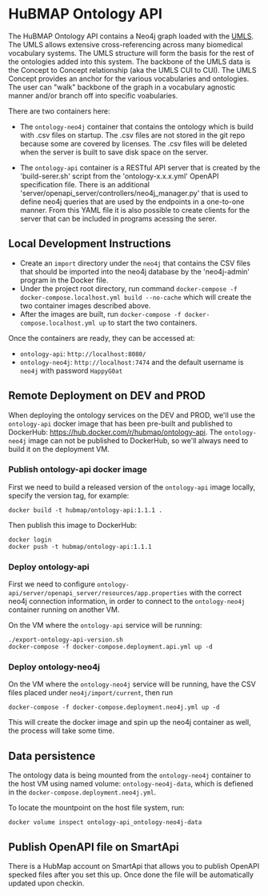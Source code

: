 # HuBMAP Ontology API

The HuBMAP Ontology API contains a Neo4j graph loaded with the [UMLS](https://www.nlm.nih.gov/research/umls/index.html).  The UMLS allows extensive cross-referencing across many biomedical vocabulary systems.  The UMLS structure will form the basis for the rest of the ontologies added into this system.  The backbone of the UMLS data is the Concept to Concept relationship (aka the UMLS CUI to CUI).  The UMLS Concept provides an anchor for the various vocabularies and ontologies.  The user can "walk" backbone of the graph in a vocabulary agnostic manner and/or branch off into specific voabularies.

There are two containers here:

* The `ontology-neo4j` container that contains the ontology which is build with .csv files on startup. The .csv files are not stored in the git repo because some are covered by licenses. The .csv files will be deleted when the server is built to save disk space on the server.

* The `ontology-api` container is a RESTful API server that is created by the 'build-serer.sh' script from the 'ontology-x.x.x.yml' OpenAPI specification file. There is an additional 'server/openapi_server/controllers/neo4j_manager.py' that is used to define neo4j queries that are used by the endpoints in a one-to-one manner. From this YAML file it is also possible to create clients for the server that can be included in programs acessing the serer.

## Local Development Instructions

* Create an `import` directory under the `neo4j` that contains the CSV files that should be imported into the neo4j database by the 'neo4j-admin' program in the Docker file.
* Under the project root directory, run command `docker-compose -f docker-compose.localhost.yml build --no-cache` which will create the two container images described above.
* After the images are built, run `docker-compose -f docker-compose.localhost.yml up` to start the two containers.


Once the containers are ready, they can be accessed at:

- `ontology-api`: `http://localhost:8080/`
- `ontology-neo4j`: `http://localhost:7474` and the default username is `neo4j` with password `HappyG0at`


## Remote Deployment on DEV and PROD

When deploying the ontology services on the DEV and PROD, we'll use the `ontology-api` docker image that has been pre-built and published to DockerHub: https://hub.docker.com/r/hubmap/ontology-api. The `ontology-neo4j` image can not be published to DockerHub, so we'll always need to build it on the deployment VM. 

### Publish ontology-api docker image

First we need to build a released version of the `ontology-api` image locally, specify the version tag, for example:

```
docker build -t hubmap/ontology-api:1.1.1 .
```

Then publish this image to DockerHub:

```
docker login
docker push -t hubmap/ontology-api:1.1.1
```

### Deploy ontology-api

First we need to configure `ontology-api/server/openapi_server/resources/app.properties` with the correct neo4j connection information, in order to connect to the `ontology-neo4j` container running on another VM.

On the VM where the `ontology-api` service will be running:

````
./export-ontology-api-version.sh
docker-compose -f docker-compose.deployment.api.yml up -d
````

### Deploy ontology-neo4j

On the VM where the `ontology-neo4j` service will be running, have the CSV files placed under `neo4j/import/current`, then run

````
docker-compose -f docker-compose.deployment.neo4j.yml up -d
````

This will create the docker image and spin up the neo4j container as well, the process will take some time.

## Data persistence

The ontology data is being mounted from the `ontology-neo4j` container to the host VM using named volume: `ontology-neo4j-data`, which is defiened in the `docker-compose.deployment.neo4j.yml`. 

To locate the mountpoint on the host file system, run:
````
docker volume inspect ontology-api_ontology-neo4j-data
````

## Publish OpenAPI file on SmartApi

There is a HubMap account on SmartApi that allows you to publish OpenAPI specked files after you set this up. Once done the file will be automatically updated upon checkin.
